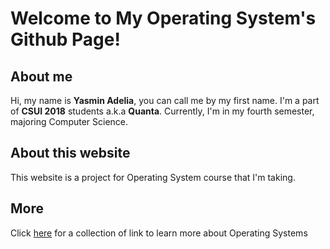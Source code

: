 # Welcome to My Operating System's Github Page!

## About me
Hi, my name is **Yasmin Adelia**, you can call me by my first name. I'm a part of **CSUI 2018** students a.k.a **Quanta**.
Currently, I'm in my fourth semester, majoring Computer Science.

## About this website
This website is a project for Operating System course that I'm taking.

## More
Click [here](URLs/) for a collection of link to learn more about Operating Systems
